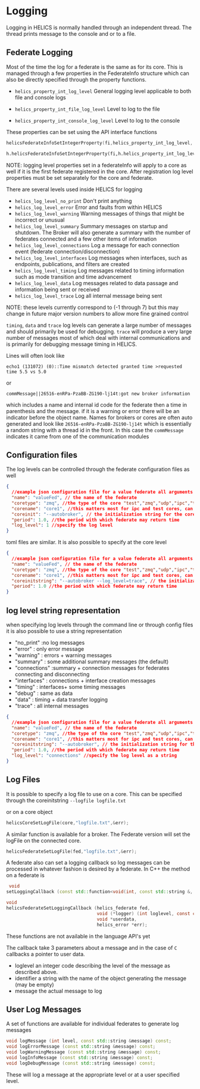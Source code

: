 # Logging

Logging in HELICS is normally handled through an independent thread. The thread prints message to the console and or to a file.

## Federate Logging

Most of the time the log for a federate is the same as for its core. This is managed through a few properties in the FederateInfo structure which can also be directly specified through the property functions.

- `helics_property_int_log_level` General logging level applicable to both file and console logs

- `helics_property_int_file_log_level` Level to log to the file

- `helics_property_int_console_log_level` Level to log to the console

These properties can be set using the API interface functions

```c
helicsFederateInfoSetIntegerProperty(fi,helics_property_int_log_level, helics_log_level_data,&err);
```

```python
h.helicsFederateInfoSetIntegerProperty(fi,h.helics_property_int_log_level, h.helics_log_level_data)
```

NOTE: logging level properties set in a federateInfo will apply to a core as well if it is the first federate registered in the core. After registration log level properties must be set separately for the core and federate.

There are several levels used inside HELICS for logging

- `helics_log_level_no_print` Don't print anything
- `helics_log_level_error` Error and faults from within HELICS
- `helics_log_level_warning` Warning messages of things that might be incorrect or unusual
- `helics_log_level_summary` Summary messages on startup and shutdown. The Broker will also generate a summary with the number of federates connected and a few other items of information
- `helics_log_level_connections` Log a message for each connection event (federate connection/disconnection)
- `helics_log_level_interfaces` Log messages when interfaces, such as endpoints, publications, and filters are created
- `helics_log_level_timing` Log messages related to timing information such as mode transition and time advancement
- `helics_log_level_data` Log messages related to data passage and information being sent or received
- `helics_log_level_trace` Log all internal message being sent

NOTE: these levels currently correspond to (-1 through 7) but this may change in future major version numbers to allow more fine grained control

`timing`, `data` and `trace` log levels can generate a large number of messages and should primarily be used for debugging. `trace` will produce a very large number of messages most of which deal with internal communications and is primarily for debugging message timing in HELICS.

Lines will often look like

```text
echo1 (131072) (0)::Time mismatch detected granted time >requested time 5.5 vs 5.0
```

or

```text
commMessage||26516-enRPa-PzaBB-ZG190-lj14t:got new broker information
```

which includes a name and internal id code for the federate then a time in parenthesis and the message. if it is a warning or error there will be an indicator before the object name. Names for brokers or cores are often auto generated and look like `26516-enRPa-PzaBB-ZG190-lj14t` which is essentially a random string with a thread id in the front. In this case the `commMessage` indicates it came from one of the communication modules

## Configuration files

The log levels can be controlled through the federate configuration files as well

```json
{
  //example json configuration file for a value federate all arguments are optional
  "name": "valueFed", // the name of the federate
  "coretype": "zmq", //the type of the core "test","zmq","udp","ipc","tcp","mpi"
  "corename": "core1", //this matters most for ipc and test cores, can be empty
  "coreinit": "--autobroker", // the initialization string for the core in the form of a command line arguments
  "period": 1.0, //the period with which federate may return time
  "log_level": 1 //specify the log level
}
```

toml files are similar. It is also possible to specify at the core level

```json
{
  //example json configuration file for a value federate all arguments are optional
  "name": "valueFed", // the name of the federate
  "coretype": "zmq", //the type of the core "test","zmq","udp","ipc","tcp","mpi"
  "corename": "core1", //this matters most for ipc and test cores, can be empty
  "coreinitstring": "--autobroker --log_level=trace", // the initialization string for the core in the form of a command line arguments
  "period": 1.0 //the period with which federate may return time
}
```

## log level string representation

when specifying log levels through the command line or through config files it is also possible to use a string representation

- "no_print" :no log messages
- "error" : only error message
- "warning" : errors + warning messages
- "summary" : some additional summary messages (the default)
- "connections" :summary + connection messages for federates connecting and disconnecting
- "interfaces" : connections + interface creation messages
- "timing" : interfaces+ some timing messages
- "debug" : same as data
- "data" : timing + data transfer logging
- "trace" : all internal messages

```json
{
  //example json configuration file for a value federate all arguments are optional
  "name": "valueFed", // the name of the federate
  "coretype": "zmq", //the type of the core "test","zmq","udp","ipc","tcp","mpi"
  "corename": "core1", //this matters most for ipc and test cores, can be empty
  "coreinitstring": "--autobroker", // the initialization string for the core in the form of a command line arguments
  "period": 1.0, //the period with which federate may return time
  "log_level": "connections" //specify the log level as a string
}
```

## Log Files

It is possible to specify a log file to use on a core.
This can be specified through the coreinitstring `--logfile logfile.txt`

or on a core object

```c
helicsCoreSetLogFile(core,"logfile.txt",&err);
```

A similar function is available for a broker. The Federate version will set the logFile on the connected core.

```c
helicsFederateSetLogFile(fed,"logfile.txt",&err);
```

A federate also can set a logging callback so log messages can be processed in whatever fashion is desired by a federate. In C++ the method on a federate is

```cpp
 void
setLoggingCallback (const std::function<void(int, const std::string &, const std::string &)> &logFunction);
```

```c
void
helicsFederateSetLoggingCallback (helics_federate fed,
                                  void (*logger) (int loglevel, const char *identifier, const char *message, void *userData),
                                  void *userdata,
                                  helics_error *err);
```

These functions are not available in the language API's yet

The callback take 3 parameters about a message and in the case of `C` callbacks a pointer to user data.

- loglevel an integer code describing the level of the message as described above.
- identifier a string with the name of the object generating the message (may be empty)
- message the actual message to log

## User Log Messages

A set of functions are available for individual federates to generate log messages

```cpp
void logMessage (int level, const std::string &message) const;
void logErrorMessage (const std::string &message) const;
void logWarningMessage (const std::string &message) const;
void logInfoMessage (const std::string &message) const;
void logDebugMessage (const std::string &message) const;
```

These will log a message at the appropriate level or at a user specified level.
